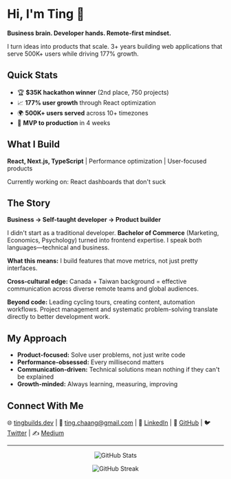 # Hi, I'm Ting 👋

**Business brain. Developer hands. Remote-first mindset.**

I turn ideas into products that scale. 3+ years building web applications that serve 500K+ users while driving 177% growth.

## Quick Stats
- 🏆 **$35K hackathon winner** (2nd place, 750 projects)
- 📈 **177% user growth** through React optimization
- 🌍 **500K+ users served** across 10+ timezones
- 🚀 **MVP to production** in 4 weeks

## What I Build
**React, Next.js, TypeScript** | Performance optimization | User-focused products

Currently working on: React dashboards that don't suck

## The Story
**Business → Self-taught developer → Product builder**

I didn't start as a traditional developer. **Bachelor of Commerce** (Marketing, Economics, Psychology) turned into frontend expertise. I speak both languages—technical and business.

**What this means:** I build features that move metrics, not just pretty interfaces.

**Cross-cultural edge:** Canada + Taiwan background = effective communication across diverse remote teams and global audiences.

**Beyond code:** Leading cycling tours, creating content, automation workflows. Project management and systematic problem-solving translate directly to better development work.

## My Approach
- **Product-focused:** Solve user problems, not just write code
- **Performance-obsessed:** Every millisecond matters
- **Communication-driven:** Technical solutions mean nothing if they can't be explained
- **Growth-minded:** Always learning, measuring, improving

## Connect With Me
🌐 <a href="https://tingbuilds.dev" target="_blank">tingbuilds.dev</a> | 📧 <a href="mailto:ting.chaang@gmail.com">ting.chaang@gmail.com</a> | 💼 <a href="https://linkedin.com/in/changting" target="_blank">LinkedIn</a> | 🐙 <a href="https://github.com/this-ting" target="_blank">GitHub</a> | 🐦 <a href="https://twitter.com/this_ting" target="_blank">Twitter</a> | ✍️ <a href="https://medium.com/@this.ting" target="_blank">Medium</a>

---

<p align="center">
  <img src="https://github-readme-stats.vercel.app/api?username=this-ting&show_icons=true&theme=dark" alt="GitHub Stats" />
</p>

<p align="center">
  <img src="https://github-readme-streak-stats.herokuapp.com/?user=this-ting&theme=dark" alt="GitHub Streak" />
</p>
